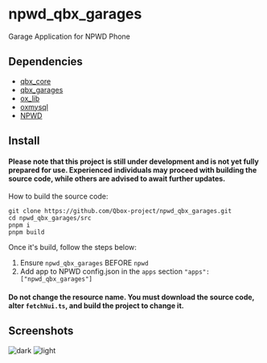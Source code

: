 
# npwd_qbx_garages
Garage Application for NPWD Phone

## Dependencies
- [qbx_core](https://github.com/Qbox-project/qbx_core)
- [qbx_garages](https://github.com/Qbox-project/qbx_garages)
- [ox_lib](https://github.com/overextended/ox_lib)
- [oxmysql](https://github.com/overextended/oxmysql)
- [NPWD](https://github.com/project-error/npwd)

## Install

#### Please note that this project is still under development and is not yet fully prepared for use. Experienced individuals may proceed with building the source code, while others are advised to await further updates.

How to build the source code:

    git clone https://github.com/Qbox-project/npwd_qbx_garages.git
    cd npwd_qbx_garages/src
    pnpm i
    pnpm build

Once it's build, follow the steps below:
1. Ensure `npwd_qbx_garages` BEFORE `npwd`
2. Add app to NPWD config.json in the `apps` section `"apps": ["npwd_qbx_garages"]`

#### Do not change the resource name. You must download the source code, alter `fetchNui.ts`, and build the project to change it.

## Screenshots
![dark](https://github.com/Qbox-project/npwd_qbx_garages/assets/7904473/0c67b147-ae82-47f4-acaf-83cd7c283e46) ![light](https://github.com/Qbox-project/npwd_qbx_garages/assets/7904473/ff44f9b4-7c63-41c0-8201-8b6d7a993446)
